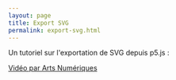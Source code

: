 ```yaml
---
layout: page
title: Export SVG
permalink: export-svg.html
---
```


Un tutoriel sur l'exportation de SVG depuis p5.js :

[Vidéo par Arts Numériques](https://www.youtube.com/watch?v=_pZQxnkfNMA)